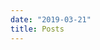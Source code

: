 ```yaml
---
date: "2019-03-21"
title: Posts
---
```


<!-- Articles are paginated with only three posts here for example. You can set the number of entries to show on this page with the "pagination" setting in the config file. -->

<!-- Individual blog posts describe a landmark experiment or a series of experiments united by a common theme.  Together, these are the experiments that have given us an understanding of how our kidneys work in health and disease. -->

